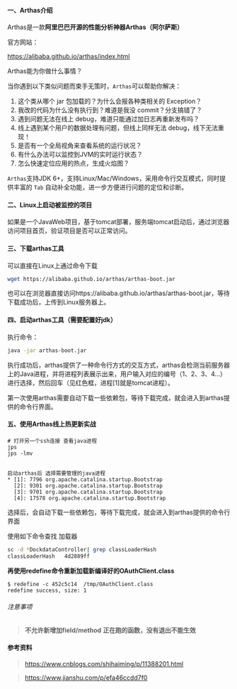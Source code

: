 #### 一、Arthas介绍

Arthas是一款**阿里巴巴开源的性能分析神器Arthas（阿尔萨斯）**

官方网站：

https://alibaba.github.io/arthas/index.html

Arthas能为你做什么事情？



当你遇到以下类似问题而束手无策时，`Arthas`可以帮助你解决：

1. 这个类从哪个 jar 包加载的？为什么会报各种类相关的 Exception？
2. 我改的代码为什么没有执行到？难道是我没 commit？分支搞错了？
3. 遇到问题无法在线上 debug，难道只能通过加日志再重新发布吗？
4. 线上遇到某个用户的数据处理有问题，但线上同样无法 debug，线下无法重现！
5. 是否有一个全局视角来查看系统的运行状况？
6. 有什么办法可以监控到JVM的实时运行状态？
7. 怎么快速定位应用的热点，生成火焰图？

`Arthas`支持JDK 6+，支持Linux/Mac/Windows，采用命令行交互模式，同时提供丰富的 `Tab` 自动补全功能，进一步方便进行问题的定位和诊断。



#### 二、Linux上启动被监控的项目

如果是一个JavaWeb项目，基于tomcat部署，服务端tomcat启动后，通过浏览器访问项目首页，验证项目是否可以正常访问。



#### 三、下载arthas工具

可以直接在Linux上通过命令下载

```bash
wget https://alibaba.github.io/arthas/arthas-boot.jar
```

也可以在浏览器直接访问https://alibaba.github.io/arthas/arthas-boot.jar，等待下载成功后，上传到Linux服务器上。

#### 四、启动arthas工具（需要配置好jdk）

执行命令：

```bash
java -jar arthas-boot.jar
```

执行成功后，arthas提供了一种命令行方式的交互方式，arthas会检测当前服务器上的Java进程，并将进程列表展示出来，用户输入对应的编号（1、2、3、4…）进行选择，然后回车（见红色框，进程[1]就是tomcat进程）。

第一次使用arthas需要自动下载一些依赖包，等待下载完成，就会进入到arthas提供的命令行界面。



#### 五、使用Arthas线上热更新实战

```
# 打开另一个ssh连接 查看java进程
jps
jps -lmv
```

```

启动arthas后 选择需要管理的java进程
* [1]: 7796 org.apache.catalina.startup.Bootstrap
  [2]: 9301 org.apache.catalina.startup.Bootstrap
  [3]: 9701 org.apache.catalina.startup.Bootstrap
  [4]: 17578 org.apache.catalina.startup.Bootstrap

```

选择后，会自动下载一些依赖包，等待下载完成，就会进入到arthas提供的命令行界面

使用如下命令查找 加载器

```bash
sc -d *DockdataController| grep classLoaderHash
classLoaderHash   4d2889ff
```

**再使用redefine命令重新加载新编译好的OAuthClient.class**

```shell
$ redefine -c 452c5c14  /tmp/OAuthClient.class
redefine success, size: 1
```

###### 注意事项

> **不允许新增加field/method**
> **正在跑的函数，没有退出不能生效**









#### 参考资料

> https://www.cnblogs.com/shihaiming/p/11388201.html

> https://www.jianshu.com/p/efa46ccdd7f0